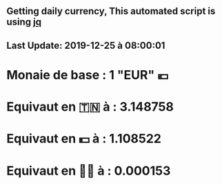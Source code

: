 ## Getting daily currency, This automated script is using [jq](https://stedolan.github.io/jq/)
## Last Update:  2019-12-25 à 08:00:01
 # Monaie de base : 1 "EUR" 💶 
 # Equivaut en 🇹🇳 à :  3.148758 
 # Equivaut en 💵 à : 1.108522
 # Equivaut en 🐱‍💻 à :  0.000153
